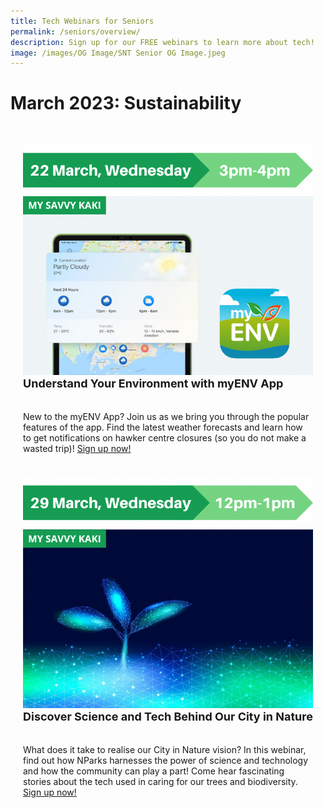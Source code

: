 ```yaml
---
title: Tech Webinars for Seniors
permalink: /seniors/overview/
description: Sign up for our FREE webinars to learn more about tech!
image: /images/OG Image/SNT Senior OG Image.jpeg
---
```

# March 2023: Sustainability

<div class="row" style="padding: 20px 0px 0px 0px;">

<div class="col" style="padding: 10px 20px 10px 20px;">  <img src="/images/Mar%202023/Seniors_22%20Mar%202023%20V2.png" alt="Understand Your Environment with myENV App"><br>
     <div class="header" style="font-size:18px"><b>Understand Your Environment with myENV App</b></div><br><br>New to the myENV App? Join us as we bring you through the popular features of the app. Find the latest weather forecasts and learn how to get notifications on hawker centre closures (so you do not make a wasted trip)! <a href="https://go.gov.sg/snt-myenv" target="_blank">Sign up now!</a>
	<br><br></div>

<div class="col" style="padding: 10px 20px 10px 20px;">  <img src="/images/Mar%202023/Seniors_29%20Mar%202023.png" alt="Discover Science and Tech Behind Our City in Nature"><br>
	<div class="header" style="font-size:18px"><b>Discover Science and Tech Behind Our City in Nature</b></div><br><br>What does it take to realise our City in Nature vision? In this webinar, find out how NParks harnesses the power of science and technology and how the community can play a part! Come hear fascinating stories about the tech used in caring for our trees and biodiversity. <a href="https://go.gov.sg/nparks-sustech" target="_blank">Sign up now!</a>
	<br><br></div>
	
	